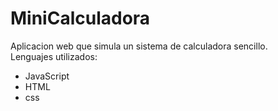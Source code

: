 # MiniCalculadora
Aplicacion web que simula un sistema de calculadora sencillo.  
Lenguajes utilizados: 
- JavaScript
- HTML
- css
